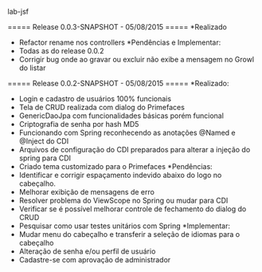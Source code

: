 lab-jsf

===== Release 0.0.3-SNAPSHOT - 05/08/2015 =====
*Realizado
- Refactor rename nos controllers
*Pendências e Implementar:
- Todas as do release 0.0.2
- Corrigir bug onde ao gravar ou excluir não exibe a mensagem no Growl do listar

===== Release 0.0.2-SNAPSHOT - 05/08/2015 =====
*Realizado:
- Login e cadastro de usuários 100% funcionais
- Tela de CRUD realizada com dialog do Primefaces
- GenericDaoJpa com funcionalidades básicas porém funcional
- Criptografia de senha por hash MD5
- Funcionando com Spring reconhecendo as anotações @Named e @Inject do CDI
- Arquivos de configuração do CDI preparados para alterar a injeção do spring para CDI
- Criado tema customizado para o Primefaces
*Pendências:
- Identificar e corrigir espaçamento indevido abaixo do logo no cabeçalho.
- Melhorar exibição de mensagens de erro
- Resolver problema do ViewScope no Spring ou mudar para CDI
- Verificar se é possível melhorar controle de fechamento do dialog do CRUD
- Pesquisar como usar testes unitários com Spring
*Implementar:
- Mudar menu do cabeçalho e transferir a seleção de idiomas para o cabeçalho
- Alteração de senha e/ou perfil de usuário
- Cadastre-se com aprovação de administrador